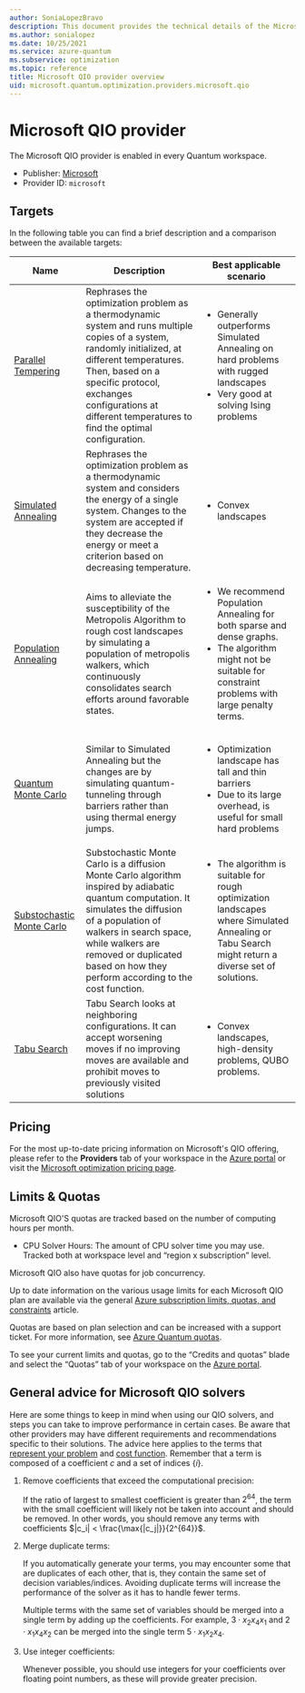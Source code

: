 ```yaml
---
author: SoniaLopezBravo
description: This document provides the technical details of the Microsoft QIO provider
ms.author: sonialopez
ms.date: 10/25/2021
ms.service: azure-quantum
ms.subservice: optimization
ms.topic: reference
title: Microsoft QIO provider overview
uid: microsoft.quantum.optimization.providers.microsoft.qio
---
```


# Microsoft QIO provider

The Microsoft QIO provider is enabled in every Quantum workspace.

- Publisher: [Microsoft](https://microsoft.com)
- Provider ID: `microsoft`


## Targets 

In the following table you can find a brief description and a comparison between the available targets:

| Name                     | Description                                                                                                                                                                                                                                                                    | Best applicable scenario                                                                                                                         |
|--------------------------|--------------------------------------------------------------------------------------------------------------------------------------------------------------------------------------------------------------------------------------------------------------------------------|--------------------------------------------------------------------------------------------------------------------------------------------------|
| [Parallel Tempering](xref:microsoft.quantum.optimization.parallel-tempering)| Rephrases the optimization problem as a thermodynamic system and runs multiple copies of a system, randomly initialized, at different temperatures. Then, based on a specific protocol, exchanges configurations at different temperatures to find the optimal configuration.  | <ul><li>Generally outperforms Simulated Annealing on hard problems with rugged landscapes</li><li> Very good at solving Ising problems</li></ul> |
| [Simulated Annealing](xref:microsoft.quantum.optimization.simulated-annealing)| Rephrases the optimization problem as a thermodynamic system and considers the energy of a single system. Changes to the system are accepted  if they decrease the energy or meet a criterion based on decreasing temperature.                                                 | <ul><li>Convex landscapes</li></ul>                                                                                                              |
| [Population Annealing](xref:microsoft.quantum.optimization.population-annealing)| Aims to alleviate the susceptibility of the Metropolis Algorithm to rough cost landscapes by simulating a population of metropolis walkers, which continuously consolidates search efforts around favorable states.                                                 | <ul><li>We recommend Population Annealing for both sparse and dense graphs.</li><li>The algorithm might not be suitable for constraint problems with large penalty terms.</li></ul>                                                                                                              |
| [Quantum Monte Carlo](xref:microsoft.quantum.optimization.quantum-monte-carlo) | Similar to Simulated Annealing but the changes are by simulating quantum-tunneling through barriers rather  than using thermal energy jumps.                                                                                                                                   | <ul><li>Optimization landscape has tall and thin barriers</li><li>Due to its large overhead, is useful for small hard problems</li></ul>         |
| [Substochastic Monte Carlo](xref:microsoft.quantum.optimization.substochastic-monte-carlo)| Substochastic Monte Carlo is a diffusion Monte Carlo algorithm inspired by adiabatic quantum computation. It simulates the diffusion of a population of walkers in search space, while walkers are removed or duplicated based on how they perform according to the cost function.                                                                                                                                   | <ul><li>The algorithm is suitable for rough optimization landscapes where Simulated Annealing or Tabu Search might return a diverse set of solutions.</li></ul>         |
| [Tabu Search](xref:microsoft.quantum.optimization.tabu)| Tabu Search looks at neighboring configurations.  It can accept worsening moves if no improving moves are available and prohibit moves to previously visited solutions                                                                                                        | <ul><li>Convex landscapes, high-density problems, QUBO problems.</li></ul>                                                                       |

## Pricing

For the most up-to-date pricing information on Microsoft's QIO offering, please refer to the **Providers** tab of your workspace in the [Azure portal](https://portal.azure.com/) or visit the [Microsoft optimization pricing page](https://azure.microsoft.com/pricing/details/azure-quantum/).

## Limits & Quotas

Microsoft QIO'S quotas are tracked based on the number of computing hours per month.

- CPU Solver Hours: The amount of CPU solver time you may use. Tracked both at workspace level and “region x subscription” level.

Microsoft QIO also have quotas for job concurrency.  

Up to date information on the various usage limits for each Microsoft QIO plan are available via the general [Azure subscription limits, quotas, and constraints](/azure/azure-resource-manager/management/azure-subscription-service-limits#azure-quantum-limits) article. 

Quotas are based on plan selection and can be increased with a support ticket. For more information, see [Azure Quantum quotas](xref:microsoft.quantum.quotas).

To see your current limits and quotas, go to the “Credits and quotas” blade and select the “Quotas” tab of your workspace on the [Azure portal](https://portal.azure.com).


## General advice for Microsoft QIO solvers

Here are some things to keep in mind when using our QIO solvers, and steps you can take to improve performance in certain cases. Be aware that other providers may have different requirements and recommendations specific to their solutions. The advice here applies to the terms that [represent your problem](xref:microsoft.quantum.optimization.express-problem) and [cost function](xref:microsoft.quantum.optimization.concepts.cost-function). Remember that a term is composed of a coefficient $c$ and a set of indices $\{i\}$.

1. Remove coefficients that exceed the computational precision:

   If the ratio of largest to smallest coefficient is greater than $2^{64}$, the term with the small coefficient will likely not be taken into account and should be removed. In other words, you should remove any terms with coefficients $|c_i| < \frac{\max{|c_j|}}{2^{64}}$.

1. Merge duplicate terms:

   If you automatically generate your terms, you may encounter some that are duplicates of each other, that is, they contain the same set of decision variables/indices. Avoiding duplicate terms will increase the performance of the solver as it has to handle fewer terms.

   Multiple terms with the same set of variables should be merged into a single term by adding up the coefficients. For example, $3 \cdot x_2 x_4 x_1$ and $2 \cdot x_1 x_4 x_2$ can be merged into the single term $5 \cdot x_1 x_2 x_4$.

1. Use integer coefficients:

   Whenever possible, you should use integers for your coefficients over floating point numbers, as these will provide greater precision.
